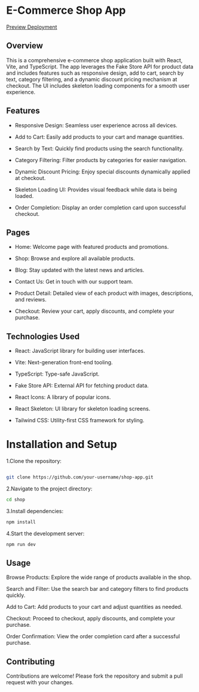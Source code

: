 # E-Commerce Shop App

<a href='https://shop-react-iota.vercel.app/' target='_blank' >Preview Deployment </a>

## Overview

This is a comprehensive e-commerce shop application built with React, Vite, and TypeScript. The app leverages the Fake Store API for product data and includes features such as responsive design, add to cart, search by text, category filtering, and a dynamic discount pricing mechanism at checkout. The UI includes skeleton loading components for a smooth user experience.

## Features

* Responsive Design: Seamless user experience across all devices.

* Add to Cart: Easily add products to your cart and manage quantities.

* Search by Text: Quickly find products using the search functionality.

* Category Filtering: Filter products by categories for easier navigation.

* Dynamic Discount Pricing: Enjoy special discounts dynamically applied at checkout.

* Skeleton Loading UI: Provides visual feedback while data is being loaded.

* Order Completion: Display an order completion card upon successful checkout.

## Pages

* Home: Welcome page with featured products and promotions.

* Shop: Browse and explore all available products.

* Blog: Stay updated with the latest news and articles.

* Contact Us: Get in touch with our support team.

* Product Detail: Detailed view of each product with images, descriptions, and reviews.

* Checkout: Review your cart, apply discounts, and complete your purchase.

## Technologies Used

* React: JavaScript library for building user interfaces.

* Vite: Next-generation front-end tooling.

* TypeScript: Type-safe JavaScript.

* Fake Store API: External API for fetching product data.

* React Icons: A library of popular icons.

* React Skeleton: UI library for skeleton loading screens.

* Tailwind CSS: Utility-first CSS framework for styling.

# Installation and Setup

1.Clone the repository:

```bash

git clone https://github.com/your-username/shop-app.git
```

2.Navigate to the project directory:

```bash
cd shop
```

3.Install dependencies:

```bash
npm install
```

4.Start the development server:

```bash
npm run dev
```

## Usage

Browse Products: Explore the wide range of products available in the shop.

Search and Filter: Use the search bar and category filters to find products quickly.

Add to Cart: Add products to your cart and adjust quantities as needed.

Checkout: Proceed to checkout, apply discounts, and complete your purchase.

Order Confirmation: View the order completion card after a successful purchase.

## Contributing

Contributions are welcome! Please fork the repository and submit a pull request with your changes.
